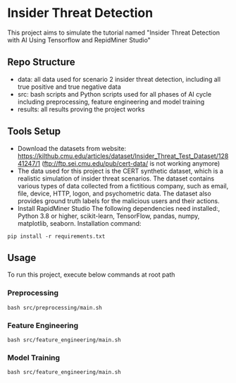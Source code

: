 # Insider Threat Detection

This project aims to simulate the tutorial named "Insider Threat Detection with AI Using Tensorflow and RepidMiner Studio"

## Repo Structure

- data: all data used for scenario 2 insider threat detection, including all true positive and true negative data
- src: bash scripts and Python scripts used for all phases of AI cycle including preprocessing, feature engineering and model training
- results: all results proving the project works

## Tools Setup

- Download the datasets from website: https://kilthub.cmu.edu/articles/dataset/Insider_Threat_Test_Dataset/12841247/1
(ftp://ftp.sei.cmu.edu/pub/cert-data/ is not working anymore)
- The data used for this project is the CERT synthetic dataset, which is a realistic simulation of insider threat scenarios. The dataset contains various types of data collected from a fictitious company, such as email, file, device, HTTP, logon, and psychometric data. The dataset also provides ground truth labels for the malicious users and their actions.
- Install RapidMiner Studio
The following dependencies need installed:, Python 3.8 or higher, scikit-learn, TensorFlow, pandas, numpy, matplotlib, seaborn.
Installation command:

`pip install -r requirements.txt`

## Usage

To run this project, execute below commands at root path

### Preprocessing
`bash src/preprocessing/main.sh`

### Feature Engineering
`bash src/feature_engineering/main.sh`

### Model Training
`bash src/feature_engineering/main.sh`
